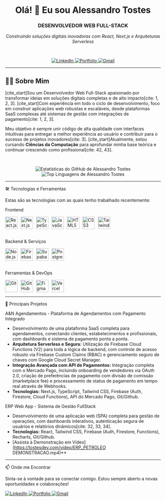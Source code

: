 <h1 align="center">Olá! 👋 Eu sou Alessandro Tostes</h1>

<h3 align="center">DESENVOLVEDOR WEB FULL-STACK</h3>
<p align="center"><i>Construindo soluções digitais inovadoras com React, Next.js e Arquiteturas Serverless</i></p>

<br>

<p align="center">
  <a href="https://www.linkedin.com/in/alessandrotostes/" target="_blank">
    <img src="https://img.shields.io/badge/LinkedIn-0077B5?style=for-the-badge&logo=linkedin&logoColor=white" alt="LinkedIn"/>
  </a>
  <a href="https://tostesdev.com" target="_blank">
    <img src="https://img.shields.io/badge/Portfólio-333333?style=for-the-badge&logo=react&logoColor=61DAFB" alt="Portfolio"/>
  </a>
  <a href="mailto:alessandrotostesarruda@gmail.com">
    <img src="https://img.shields.io/badge/Gmail-D14836?style=for-the-badge&logo=gmail&logoColor=white" alt="Gmail"/>
  </a>
</p>

---

## 👨‍💻 Sobre Mim

[cite_start]Sou um Desenvolvedor Web Full-Stack apaixonado por transformar ideias em soluções digitais completas e de alto impacto[cite: 1, 2, 3]. [cite_start]Com experiência em todo o ciclo de desenvolvimento, foco em construir aplicações web robustas e escaláveis, desde plataformas SaaS complexas até sistemas de gestão com integrações de pagamento[cite: 1, 2, 3].

Meu objetivo é sempre unir código de alta qualidade com interfaces intuitivas para entregar a melhor experiência ao usuário e contribuir para o sucesso de projetos inovadores[cite: 3]. [cite_start]Atualmente, estou cursando **Ciências da Computação** para aprofundar minha base teórica e continuar crescendo como profissional[cite: 42, 43].

<br>

<p align="center">
  <img src="https://github-readme-stats.vercel.app/api?username=alessandrotostes&show_icons=true&theme=dracula&include_all_commits=true&count_private=true" alt="Estatísticas do GitHub de Alessandro Tostes"/>
  <br>
  <img src="https://github-readme-stats.vercel.app/api/top-langs/?username=alessandrotostes&layout=compact&langs_count=8&theme=dracula" alt="Top Linguagens de Alessandro Tostes"/>
</p>

---

🛠️ Tecnologias e Ferramentas

Estas são as tecnologias com as quais tenho trabalhado recentemente:

Frontend
<div style="display: flex; flex-wrap: wrap; gap: 10px;">
  <img src="https://cdn.jsdelivr.net/gh/devicons/devicon/icons/react/react-original.svg" height="40" alt="React.js" title="React.js"/>
  <img src="https://cdn.jsdelivr.net/gh/devicons/devicon/icons/nextjs/nextjs-original.svg" height="40" alt="Next.js" title="Next.js"/>
  <img src="https://cdn.jsdelivr.net/gh/devicons/devicon/icons/typescript/typescript-original.svg" height="40" alt="TypeScript" title="TypeScript"/>
  <img src="https://cdn.jsdelivr.net/gh/devicons/devicon/icons/javascript/javascript-original.svg" height="40" alt="JavaScript (ES6+)" title="JavaScript (ES6+)"/>
  <img src="https://cdn.jsdelivr.net/gh/devicons/devicon/icons/html5/html5-original.svg" height="40" alt="HTML5" title="HTML5"/>
  <img src="https://cdn.jsdelivr.net/gh/devicons/devicon/icons/css3/css3-original.svg" height="40" alt="CSS3" title="CSS3"/>
  <img src="https://cdn.jsdelivr.net/gh/devicons/devicon/icons/tailwindcss/tailwindcss-original.svg" height="40" alt="Tailwind CSS" title="Tailwind CSS"/>
</div>
<br>

Backend & Serviços
<div style="display: flex; flex-wrap: wrap; gap: 10px;">
  <img src="https://cdn.jsdelivr.net/gh/devicons/devicon/icons/nodejs/nodejs-original.svg" height="40" alt="Node.js" title="Node.js"/>
  <img src="https://cdn.jsdelivr.net/gh/devicons/devicon/icons/firebase/firebase-original.svg" height="40" alt="Firebase (Auth, Firestore, Functions)" title="Firebase (Auth, Firestore, Functions)"/>
  <img src="https://cdn.jsdelivr.net/gh/devicons/devicon/icons/supabase/supabase-original.svg" height="40" alt="Supabase" title="Supabase"/>
  <img src="https://cdn.jsdelivr.net/gh/devicons/devicon/icons/postgresql/postgresql-original.svg" height="40" alt="PostgreSQL" title="PostgreSQL"/>
</div>
<br>

Ferramentas & DevOps
<div style="display: flex; flex-wrap: wrap; gap: 10px;">
  <img src="https://cdn.jsdelivr.net/gh/devicons/devicon/icons/git/git-original.svg" height="40" alt="Git" title="Git"/>
  <img src="https://cdn.jsdelivr.net/gh/devicons/devicon/icons/github/github-original.svg" height="40" alt="GitHub" title="GitHub"/>
  <img src="https://cdn.jsdelivr.net/gh/devicons/devicon/icons/figma/figma-original.svg" height="40" alt="Figma" title="Figma"/>
  <img src="https://cdn.jsdelivr.net/gh/devicons/devicon/icons/vercel/vercel-original.svg" height="40" alt="Vercel" title="Vercel"/>
</div>

---

🚀 Principais Projetos

A&N Agendamentos - Plataforma de Agendamentos com Pagamento Integrado
- Desenvolvimento de uma plataforma SaaS completa para agendamentos, conectando clientes, estabelecimentos e profissionais, com dashboards e sistema de pagamento ponta a ponta.
- **Arquitetura Serverless e Segura:** Utilização de Firebase Cloud Functions (V2) para toda a lógica de backend, com controle de acesso robusto via Firebase Custom Claims (RBAC) e gerenciamento seguro de chaves com Google Cloud Secret Manager.
- **Integração Avançada com API de Pagamentos:** Integração completa com o Mercado Pago, incluindo onboarding de vendedores via OAuth 2.0, criação de preferências de pagamento com divisão de comissão (marketplace fee) e processamento de status de pagamento em tempo real através de Webhooks.
- **Tecnologias:** Next.js, TypeScript, Tailwind CSS, Firebase (Auth, Firestore, Cloud Functions), API do Mercado Pago, Git/Github.

ERP Web App - Sistema de Gestão FullStack
- Desenvolvimento de uma aplicação web (SPA) completa para gestão de operações, com dashboards interativos, autenticação segura de usuários e relatórios dinâmicos[cite: 32, 33, 34].
- **Tecnologias:** React, Tailwind CSS, Firebase (Auth, Firestore, Functions), Recharts, Git/Github.
- [Assista à Demonstração em Vídeo](https://tostesdev.com/video/ERP_PETROLEO DEMONSTRACAO.mp4)** 

---

📫 Onde me Encontrar

Sinta-se à vontade para se conectar comigo. Estou sempre aberto a novas oportunidades e colaborações!

<p align="left">
  <a href="https://www.linkedin.com/in/alessandrotostes/" target="_blank">
    <img src="https://img.shields.io/badge/LinkedIn-0077B5?style=for-the-badge&logo=linkedin&logoColor=white" alt="LinkedIn"/>
  </a>
  <a href="https://tostesdev.com" target="_blank">
    <img src="https://img.shields.io/badge/Portfólio-333333?style=for-the-badge&logo=react&logoColor=61DAFB" alt="Portfolio"/>
  </a>
  <a href="mailto:alessandrotostesarruda@gmail.com">
    <img src="https://img.shields.io/badge/Gmail-D14836?style=for-the-badge&logo=gmail&logoColor=white" alt="Gmail"/>
  </a>
</p>
